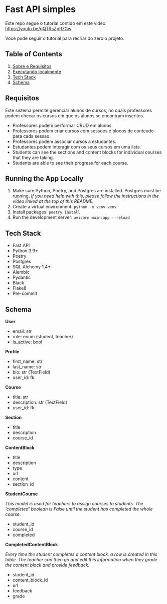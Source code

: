 # Fast API simples

Este repo segue o tutorial contido em este video: https://youtu.be/gQTRsZpR7Gw

Voce pode seguir o tutorial para recriar do zero o projeto.

## Table of Contents

1. [Sobre e Requisitos](#requisitos)
1. [Executando localmente](#executando)
1. [Tech Stack](#tech-stack)
1. [Schema](#schema)

## Requisitos

Este sistema permite gerenciar alunos de cursos, no quais professores podem checar os cursos em que os alunos se encontram inscritos.

- Professores podem performar CRUD em alunos.
- Professores podem criar cursos com sessoes e blocos de conteudo para cada sessao.
- Professores podem associar cursos a estudantes.
- Estudantes podem interagir com os seus cursos em uma lista.
- Students can see the sections and content blocks for individual courses that they are taking.
- Students are able to see their progress for each course.

## Running the App Locally

1. Make sure Python, Poetry, and Postgres are installed. Postgres must be running. *If you need help with this, please follow the instructions in the video linked at the top of this README.*
2. Create a virtual environment: `python -m venv venv`
3. Install packages: `poetry install`
4. Run the development server: `uvicorn main:app --reload`

## Tech Stack

- Fast API
- Python 3.9+
- Poetry
- Postgres
- SQL Alchemy 1.4+
- Alembic
- Pydantic
- Black
- Flake8
- Pre-commit

## Schema

**User**

- email: str
- role: enum (student, teacher)
- is_active: bool

**Profile**

- first_name: str
- last_name: str
- bio: str (TextField)
- user_id: fk

**Course**

- title: str
- description: str (TextField)
- user_id: fk

**Section**

- title
- description
- course_id

**ContentBlock**

- title
- description
- type
- url
- content
- section_id

**StudentCourse**

*This model is used for teachers to assign courses to students. The 'completed' boolean is False until the student has completed the whole course.*

- student_id
- course_id
- completed

**CompletedContentBlock**

*Every time the student completes a content block, a row is created in this table. The teacher can then go and edit this information when they grade the content block and provide feedback.*

- student_id
- content_block_id
- url
- feedback
- grade
